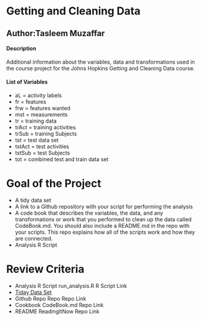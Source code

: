 # Getting and Cleaning Data

## Author:Tasleem Muzaffar


#### Description

Additional information about the variables, data and transformations used in the course project for the Johns Hopkins Getting and Cleaning Data course.

#### List of Variables

- aL = activity labels
- fr = features
- frw = features wanted
- mst = measurements
- tr = training data
- trAct = training activities
- trSub = training Subjects
- tst = test data set
- tstAct = test activities
- tstSub = test Subjects
- tot = combined test and train data set
 
# Goal of the Project
- A tidy data set
- A link to a Github repository with your script for performing the analysis
- A code book that describes the variables, the data, and any transformations or work that you performed to clean up the data called CodeBook.md. You should also include a README.md in the repo with your scripts. This repo explains how all of the scripts work and how  they are connected.
 - Analysis R Script
 
 # Review Criteria

- Analysis R Script	run_analysis.R	R Script Link
- [Tiday Data Set](https://github.com/tmuzaffa/datasciencecoursera/blob/master/Getting%20and%20Cleaning%20data/PRoject/tidyData.txt)
- Github Repo	Repo	Repo Link
- Cookbook	CodeBook.md	Repo Link
- README	ReadingItNow	Repo Link

